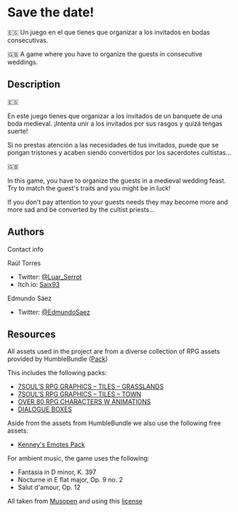 # Save the date!

<span>🇪🇸</span> Un juego en el que tienes que organizar a los invitados en bodas consecutivas.

<span>🇬🇧</span> A game where you have to organize the guests in consecutive weddings.

## Description

<span>🇪🇸</span>

En este juego tienes que organizar a los invitados de un banquete de una boda medieval. ¡Intenta unir a los invitados por sus rasgos y quizá tengas suerte!

Si no prestas atención a las necesidades de tus invitados, puede que se pongan tristones y acaben siendo convertidos por los sacerdotes cultistas...

<span>🇬🇧</span>

In this game, you have to organize the guests in a medieval wedding feast. Try to match the guest's traits and you might be in luck!

If you don't pay attention to your guests needs they may become more and more sad and be converted by the cultist priests...

## Authors

Contact info

Raúl Torres  
* Twitter: [@Luar_Serrot](https://twitter.com/Luar_Serrot)
* Itch<span>.</span>io: [Saix93](https://saix93.itch.io/)

Edmundo Sáez
* Twitter: [@EdmundoSaez](https://twitter.com/EdmundoSaez)

## Resources

All assets used in the project are from a diverse collection of RPG assets provided by HumbleBundle ([Pack](https://www.humblebundle.com/software/art-assets-music-and-sound-effects-software))

This includes the following packs:
* [7SOUL’S RPG GRAPHICS – TILES – GRASSLANDS](https://www.gamedevmarket.net/asset/7souls-rpg-graphics-tiles-grasslands-1580/)
* [7SOUL’S RPG GRAPHICS – TILES – TOWN](https://www.gamedevmarket.net/asset/7souls-rpg-graphics-tiles-town-2422/)
* [OVER 80 RPG CHARACTERS W ANIMATIONS](https://www.gamedevmarket.net/asset/over-80-rpg-characters-w-animations-3540/)
* [DIALOGUE BOXES](https://www.gamedevmarket.net/asset/dialogue-boxes/)

Aside from the assets from HumbleBundle we also use the following free assets:

* [Kenney's Emotes Pack](https://www.kenney.nl/assets/emotes-pack)

For ambient music, the game uses the following:

* Fantasia in D minor, K. 397
* Nocturne in E flat major, Op. 9 no. 2
* Salut d'amour, Op. 12

All taken from [Musopen](https://musopen.org/es/music/) and using this [license](https://creativecommons.org/licenses/by/3.0/)